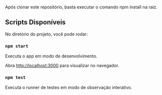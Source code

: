 Após clonar este repositório, basta executar o comando npm install na raiz.

## Scripts Disponíveis

No diretório do projeto, você pode rodar:

### `npm start`

Executa o app em modo de desenvolvimento. <br>

Abra [http://localhost:3000](http://localhost:3000) para visualizar no navegador.

### `npm test`

Executa o runner de testes em modo de observação interativo.